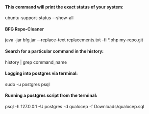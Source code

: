 #### This command will print the exact status of your system:
ubuntu-support-status --show-all

#### BFG Repo-Cleaner
java -jar bfg.jar  --replace-text replacements.txt -fi *.php  my-repo.git

#### Search for a particular command in the history:
history | grep command_name

#### Logging into postgres via terminal:
sudo -u postgres psql

#### Running a postgres script from the terminal:
psql -h 127.0.0.1 -U postgres -d qualocep -f Downloads/qualocep.sql

